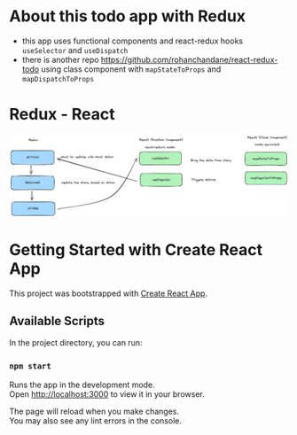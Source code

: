 # About this todo app with Redux
- this app uses functional components and react-redux hooks `useSelector` and `useDispatch`
- there is another repo https://github.com/rohanchandane/react-redux-todo using class component with `mapStateToProps` and `mapDispatchToProps`

# Redux - React
![Alt text](gh-redux-react.png)

# Getting Started with Create React App

This project was bootstrapped with [Create React App](https://github.com/facebook/create-react-app).

## Available Scripts

In the project directory, you can run:

### `npm start`

Runs the app in the development mode.\
Open [http://localhost:3000](http://localhost:3000) to view it in your browser.

The page will reload when you make changes.\
You may also see any lint errors in the console.